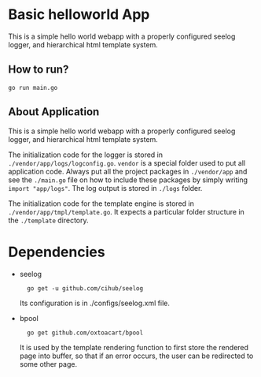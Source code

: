 Basic helloworld App
=========================

This is a simple hello world webapp with a properly configured seelog logger, and hierarchical html template system.

How to run?
-----------------

    go run main.go


About Application
-----------------------

This is a simple hello world webapp with a properly configured seelog logger, and hierarchical html template system.

The initialization code for the logger is stored in `./vendor/app/logs/logconfig.go`. `vendor` is a special folder used to put all application code. Always put all the project packages in `./vendor/app` and see the `./main.go` file on how to include these packages by simply writing `import "app/logs"`. The log output is stored in `./logs` folder.

The initialization code for the template engine is stored in `./vendor/app/tmpl/template.go`. It expects a particular folder structure in the `./template` directory.


Dependencies
======================

* seelog

        go get -u github.com/cihub/seelog

  Its configuration is in ./configs/seelog.xml file.

* bpool

        go get github.com/oxtoacart/bpool

  It is used by the template rendering function to first store the rendered page into buffer, so that if an error occurs, the user can be redirected to some other page.


